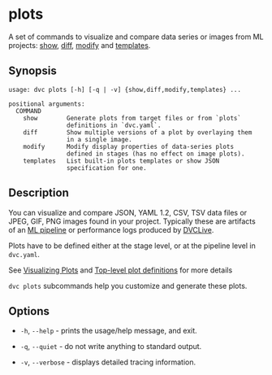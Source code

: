 # plots

A set of commands to visualize and compare data series or images from ML
projects: [show](/doc/command-reference/plots/show),
[diff](/doc/command-reference/plots/diff),
[modify](/doc/command-reference/plots/modify) and
[templates](/doc/command-reference/plots/templates).

## Synopsis

```usage
usage: dvc plots [-h] [-q | -v] {show,diff,modify,templates} ...

positional arguments:
  COMMAND
    show        Generate plots from target files or from `plots`
                definitions in `dvc.yaml`.
    diff        Show multiple versions of a plot by overlaying them
                in a single image.
    modify      Modify display properties of data-series plots
                defined in stages (has no effect on image plots).
    templates   List built-in plots templates or show JSON
                specification for one.
```

## Description

You can visualize and compare JSON, YAML 1.2, CSV, TSV data files or JPEG, GIF,
PNG images found in your project. Typically these are artifacts of an [ML
pipeline] or performance logs produced by [DVCLive].

Plots have to be defined either at the stage level, or at the pipeline level in
`dvc.yaml`.

[ml pipeline]: /doc/start/data-management/pipelines
[dvclive]: /doc/dvclive/dvclive-with-dvc

<admon icon="book">

See [Visualizing Plots] and [Top-level plot definitions] for more details

[visualizing plots]: /doc/user-guide/visualizing-plots
[top-level plot definitions]:
  /doc/user-guide/project-structure/dvcyaml-files#top-level-plot-definitions

</admon>

`dvc plots` subcommands help you customize and generate these plots.

## Options

- `-h`, `--help` - prints the usage/help message, and exit.

- `-q`, `--quiet` - do not write anything to standard output.

- `-v`, `--verbose` - displays detailed tracing information.
